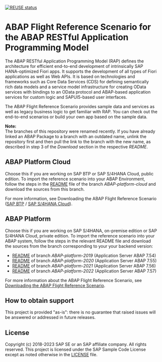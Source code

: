 [![REUSE status](https://api.reuse.software/badge/github.com/SAP-samples/abap-platform-refscen-flight)](https://api.reuse.software/info/github.com/SAP-samples/abap-platform-refscen-flight)

# ABAP Flight Reference Scenario for the ABAP RESTful Application Programming Model 
The ABAP RESTful Application Programming Model (RAP) defines the architecture for efficient end-to-end development of intrinsically SAP HANA-optimized Fiori apps. It supports the development of all types of Fiori applications as well as Web APIs. It is based on technologies and frameworks such as Core Data Services (CDS) for defining semantically rich data models and a service model infrastructure for creating OData services with bindings to an OData protocol and ABAP-based application services for custom logic and SAPUI5-based user interfaces.

The ABAP Flight Reference Scenario provides sample data and services as well as legacy business logic to get familiar with RAP. You can check out the end-to-end scenarios or build your own app based on the sample data.

**Note:**  
The branches of this repository were renamed recently. If you have already linked an ABAP Package to a branch with an outdated name, unlink the repository first and then pull the link to the branch with the new name, as described in step 3 of the <em>Download</em> section in the respective <em>README</em>. 

## ABAP Platform Cloud
Choose this if you are working on SAP BTP or SAP S/4HANA Cloud, public edition. 
To import the reference scenario into your ABAP Environment, follow the steps in the [README](../ABAP-platform-cloud/README.md) file of the branch <em>ABAP-platform-cloud</em> and download the sources from this branch. 

For more information, see Downloading the ABAP Flight Reference Scenario ([SAP BTP](https://help.sap.com/docs/BTP/923180ddb98240829d935862025004d6/def316685ad14033b051fc4b88db07c8.html) / [SAP S/4HANA Cloud](https://help.sap.com/docs/SAP_S4HANA_CLOUD/e5522a8a7b174979913c99268bc03f1a/def316685ad14033b051fc4b88db07c8.html)).

## ABAP Platform
Choose this if you are working on SAP S/4HANA, on-premise edition or SAP S/4HANA Cloud, private edition. 
To import the reference scenario into your ABAP system, follow the steps in the relevant README file and download the sources from the branch corresponding to your your backend version: 

* [README](../ABAP-platform-2019/README.md) of branch <em>ABAP-platform-2019</em> (Application Server ABAP 7.54)
* [README](../ABAP-platform-2020/README.md) of branch <em>ABAP-platform-2020</em> (Application Server ABAP 7.55)
* [README](../ABAP-platform-2021/README.md) of branch <em>ABAP-platform-2021</em> (Application Server ABAP 7.56)
* [README](../ABAP-platform-2022/README.md) of branch <em>ABAP-platform-2022</em> (Application Server ABAP 7.57)

For more information about the ABAP Flight Reference Scenario, see [Downloading the ABAP Flight Reference Scenario](https://help.sap.com/docs/ABAP_PLATFORM_NEW/fc4c71aa50014fd1b43721701471913d/def316685ad14033b051fc4b88db07c8.htmll).

## How to obtain support
This project is provided "as-is": there is no guarantee that raised issues will be answered or addressed in future releases.

## License
Copyright (c) 2018-2023 SAP SE or an SAP affiliate company. All rights reserved. This project is licensed under the SAP Sample Code License except as noted otherwise in the [LICENSE](LICENSES/Apache-2.0.txt) file.

